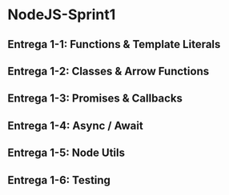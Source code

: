 # NodeJS-Sprint1
## Entrega 1-1: Functions & Template Literals
## Entrega 1-2: Classes & Arrow Functions
## Entrega 1-3: Promises & Callbacks
## Entrega 1-4: Async / Await
## Entrega 1-5: Node Utils
## Entrega 1-6: Testing